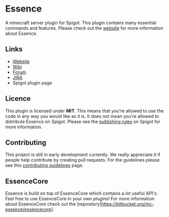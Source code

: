 # Essence #
A minecraft server plugin for Spigot.
This plugin contains many essential commands and features.
Please check out the [website](http://essencemc.org) for more information about Essence.

## Links ##
* [Website](http://essencemc.org)
* [Wiki](http://wiki.essencemc.org)
* [Forum](http://forum.essencemc.org)
* [JIRA](https://essence.atlassian.net/projects/ES/)
* Spigot plugin page

## Licence ##
This plugin is licensed under **MIT**.
This means that you're allowed to use the code in any way you would like as it is.
It does not mean you're allowed to distribute Essence on Spigot.
Please see the [publishing rules](https://www.spigotmc.org/wiki/plugins/) on Spigot for more information.

## Contributing ##
This project is still in early development currently.
We really appreciate it if people help contribute by creating pull requests.
For the guidelines please see this [contributing guidelines](http://mc-essence.info/contribute_guidelines) page.

## EssenceCore ##
Essence is build on top of EssenceCore which contains a lot useful API's.
Feel free to use EssenceCore in your own plugins!
For more information about EssenceCore check out the [repository|https://bitbucket.org/mc-essence/essencecore].